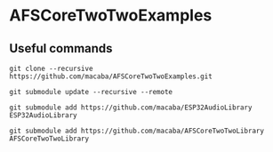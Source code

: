 # AFSCoreTwoTwoExamples

## Useful commands

`git clone --recursive https://github.com/macaba/AFSCoreTwoTwoExamples.git`

`git submodule update --recursive --remote`

`git submodule add https://github.com/macaba/ESP32AudioLibrary ESP32AudioLibrary`

`git submodule add https://github.com/macaba/AFSCoreTwoTwoLibrary AFSCoreTwoTwoLibrary`
